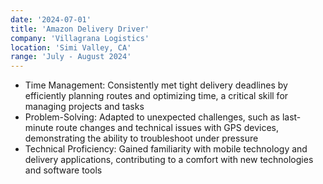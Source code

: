 ```yaml
---
date: '2024-07-01'
title: 'Amazon Delivery Driver'
company: 'Villagrana Logistics'
location: 'Simi Valley, CA'
range: 'July - August 2024'
---
```


- Time Management: Consistently met tight delivery deadlines by efficiently planning routes and optimizing time, a critical skill for managing projects and tasks
- Problem-Solving: Adapted to unexpected challenges, such as last-minute route changes and technical issues with GPS devices, demonstrating the ability to troubleshoot under pressure
- Technical Proficiency: Gained familiarity with mobile technology and delivery applications, contributing to a comfort with new technologies and software tools
